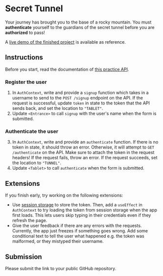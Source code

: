 # Secret Tunnel

Your journey has brought you to the base of a rocky mountain. You must **authenticate**
yourself to the guardians of the secret tunnel before you are **authorized** to pass!

A [live demo of the finished project](https://fsa-secret-tunnel.netlify.app/) is available as reference.

## Instructions

Before you start, read the documentation of [this practice API]().

### Register the user

1. In `AuthContext`, write and provide a `signup` function which takes in a username to send to the
   `POST /signup` endpoint on the API. If the request is successful, update `token`
   in state to the token that the API sends back, and set the location to `"TABLET"`.
2. Update `<Entrance>` to call `signup` with the user's name when the form is
   submitted.

### Authenticate the user

3. In `AuthContext`, write and provide an `authenticate` function. If there is
   no token in state, it should throw an error. Otherwise, it will attempt to
   `GET /authenticate` on the API. Make sure to attach the token in the request headers!
   If the request fails, throw an error. If the request succeeds, set the location to `"TUNNEL"`.
4. Update `<Tablet>` to call `authenticate` when the form is submitted.

## Extensions

If you finish early, try working on the following extensions:

- Use [session storage](https://developer.mozilla.org/en-US/docs/Web/API/Window/sessionStorage) to store the token. Then, add a `useEffect` in `AuthContext` to try loading the token from session storage when the app first loads. This lets users skip typing in their credentials even if they refresh the page.
- Give the user feedback if there are any errors with the requests. Currently, the app
  just freezes if something goes wrong. Add some conditional text to tell the user what
  happened e.g. the token was malformed, or they mistyped their username.

## Submission

Please submit the link to your public GitHub repository.
